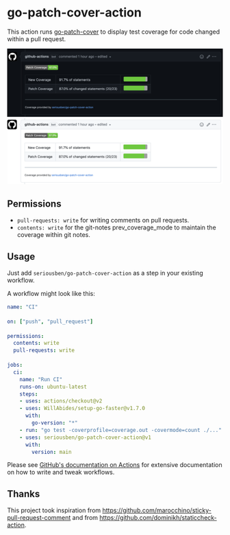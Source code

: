 # go-patch-cover-action

This action runs [go-patch-cover](https://github.com/seriousben/go-patch-cover) to display test coverage for code changed within a pull request.

![Comment example](docs/comment-example.png#gh-dark-mode-only)
![Comment example](docs/comment-example-light.png#gh-light-mode-only)

## Permissions

- `pull-requests: write` for writing comments on pull requests.
- `contents: write` for the git-notes prev_coverage_mode to maintain the coverage within git notes.

## Usage

Just add `seriousben/go-patch-cover-action` as a step in your existing workflow.

A workflow might look like this:

```yaml
name: "CI"

on: ["push", "pull_request"]

permissions:
  contents: write
  pull-requests: write

jobs:
  ci:
    name: "Run CI"
    runs-on: ubuntu-latest
    steps:
    - uses: actions/checkout@v2
    - uses: WillAbides/setup-go-faster@v1.7.0
      with:
        go-version: "*"
    - run: "go test -coverprofile=coverage.out -covermode=count ./..."
    - uses: seriousben/go-patch-cover-action@v1
      with:
        version: main
```

Please see [GitHub's documentation on Actions](https://docs.github.com/en/actions) for extensive
documentation on how to write and tweak workflows.

## Thanks

This project took inspiration from https://github.com/marocchino/sticky-pull-request-comment and from https://github.com/dominikh/staticcheck-action.
